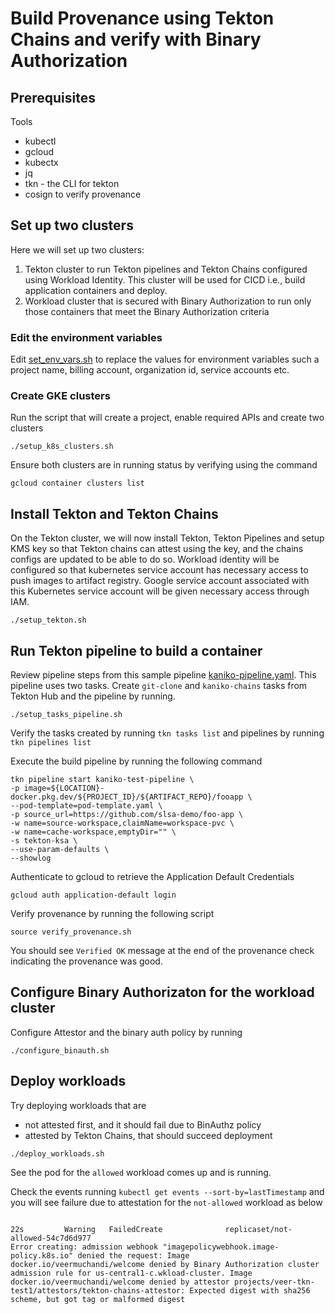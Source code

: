 # Build Provenance using Tekton Chains and verify with Binary Authorization

## Prerequisites

Tools
* kubectl
* gcloud
* kubectx
* jq
* tkn - the CLI for tekton
* cosign to verify provenance


## Set up two clusters 

Here we will set up two clusters:
1. Tekton cluster to run Tekton pipelines and Tekton Chains configured using Workload Identity. This cluster will be used for CICD i.e., build application containers and deploy.
2. Workload cluster that is secured with Binary Authorization to run only those containers that meet the Binary Authorization criteria

### Edit the environment variables 
Edit [set_env_vars.sh](./set_env_vars.sh) to replace the values for environment variables such a project name, billing account, organization id, service accounts etc.

### Create GKE clusters
Run the script that will create a project, enable required APIs and create two clusters

```
./setup_k8s_clusters.sh
```
Ensure both clusters are in running status by verifying using the command

```
gcloud container clusters list
```

## Install Tekton and Tekton Chains

On the Tekton cluster, we will now install Tekton, Tekton Pipelines and setup KMS key so that Tekton chains can attest using the key, and the chains configs are updated to be able to do so. Workload identity will be configured so that kubernetes service account has necessary access to push images to artifact registry. Google service account associated with this Kubernetes service account will be given necessary access through IAM.

```
./setup_tekton.sh
```

## Run Tekton pipeline to build a container

Review pipeline steps from this sample pipeline [kaniko-pipeline.yaml](./kaniko-pipeline.yaml). This pipeline uses two tasks. Create `git-clone` and `kaniko-chains` tasks from Tekton Hub and the pipeline by running.

```
./setup_tasks_pipeline.sh
```

Verify the tasks created by running `tkn tasks list` and pipelines by running `tkn pipelines list`

Execute the build pipeline by running the following command

```
tkn pipeline start kaniko-test-pipeline \
-p image=${LOCATION}-docker.pkg.dev/${PROJECT_ID}/${ARTIFACT_REPO}/fooapp \
--pod-template=pod-template.yaml \
-p source_url=https://github.com/slsa-demo/foo-app \
-w name=source-workspace,claimName=workspace-pvc \
-w name=cache-workspace,emptyDir="" \
-s tekton-ksa \
--use-param-defaults \
--showlog
```

Authenticate to gcloud to retrieve the Application Default Credentials

```
gcloud auth application-default login
```

Verify provenance by running the following script

```
source verify_provenance.sh
```

You should see `Verified OK` message at the end of the provenance check indicating the provenance was good.

## Configure Binary Authorizaton for the workload cluster

Configure Attestor and the binary auth policy by running

```
./configure_binauth.sh
```

## Deploy workloads

Try deploying workloads that are 
* not attested first, and it should fail due to BinAuthz policy
* attested by Tekton Chains, that should succeed deployment

```
./deploy_workloads.sh
```
See the pod for the `allowed` workload comes up and is running.

Check the events running `kubectl get events --sort-by=lastTimestamp` and you will see failure due to attestation for the `not-allowed` workload as below

```

22s         Warning   FailedCreate              replicaset/not-allowed-54c7d6d977                    
Error creating: admission webhook "imagepolicywebhook.image-policy.k8s.io" denied the request: Image docker.io/veermuchandi/welcome denied by Binary Authorization cluster admission rule for us-central1-c.wkload-cluster. Image docker.io/veermuchandi/welcome denied by attestor projects/veer-tkn-test1/attestors/tekton-chains-attestor: Expected digest with sha256 scheme, but got tag or malformed digest

```









